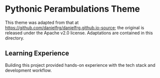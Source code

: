# Pythonic Perambulations Theme

This theme was adapted from that at https://github.com/danielfrg/danielfrg.github.io-source; the original is released under the Apache v2.0 license.
Adaptations are contained in this directory.

## Learning Experience

Building this project provided hands-on experience with the tech stack and development workflow.